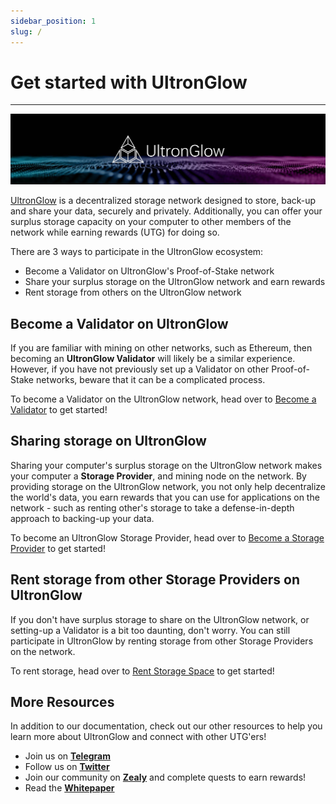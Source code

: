 ```yaml
---
sidebar_position: 1
slug: /
---
```

# Get started with UltronGlow
---

![UltronGlow_Banner.jpg](UltronGlow_Banner.jpg)

[UltronGlow](https://www.ultronglow.io) is a decentralized storage network designed to store,
back-up and share your data, securely and privately.  Additionally, you can offer your surplus
storage capacity on your computer to other members of the network while earning rewards (UTG)
for doing so. 

There are 3 ways to participate in the UltronGlow ecosystem:

* Become a Validator on UltronGlow's Proof-of-Stake network
* Share your surplus storage on the UltronGlow network and earn rewards
* Rent storage from others on the UltronGlow network

## Become a Validator on UltronGlow
If you are familiar with mining on other networks, such as Ethereum, then becoming an **UltronGlow Validator**
will likely be a similar experience.  However, if you have not previously set up a Validator
on other Proof-of-Stake networks, beware that it can be a complicated process.

To become a Validator on the UltronGlow network, head over to 
[Become a Validator](become-a-validator/get-started-validator.md) to get started!

## Sharing storage on UltronGlow
Sharing your computer's surplus storage on the UltronGlow network makes your
computer a **Storage Provider**, and mining node on the network. By providing storage on the UltronGlow
network, you not only help decentralize the world's data, you earn rewards that you can use for applications
on the network - such as renting other's storage to take a defense-in-depth approach to backing-up your data.

To become an UltronGlow Storage Provider, head over to
[Become a Storage Provider](become-a-storage-provider/get-started-storage-provider.md)
to get started!

## Rent storage from other Storage Providers on UltronGlow
If you don't have surplus storage to share on the UltronGlow network, or setting-up a Validator is a bit too
daunting, don't worry.  You can still participate in UltronGlow by renting storage from other Storage Providers on
the network.  

To rent storage, head over to [Rent Storage Space](rent-storage-space/get-started-renting.md) to get started!

## More Resources

In addition to our documentation, check out our other resources to help you learn more about
UltronGlow and connect with other UTG'ers!

* Join us on [**Telegram**](https://t.me/UltronGlowOfficial)
* Follow us on [**Twitter**](https://twitter.com/ultronglow)
* Join our community on [**Zealy**](https://zealy.io/c/ultronglow/questboard) and complete quests to earn rewards!
* Read the [**Whitepaper**](https://ultronglow.io/wp-content/uploads/2023/03/UltronGlow-Whitepaper-1.5.1-03072023.pdf)


